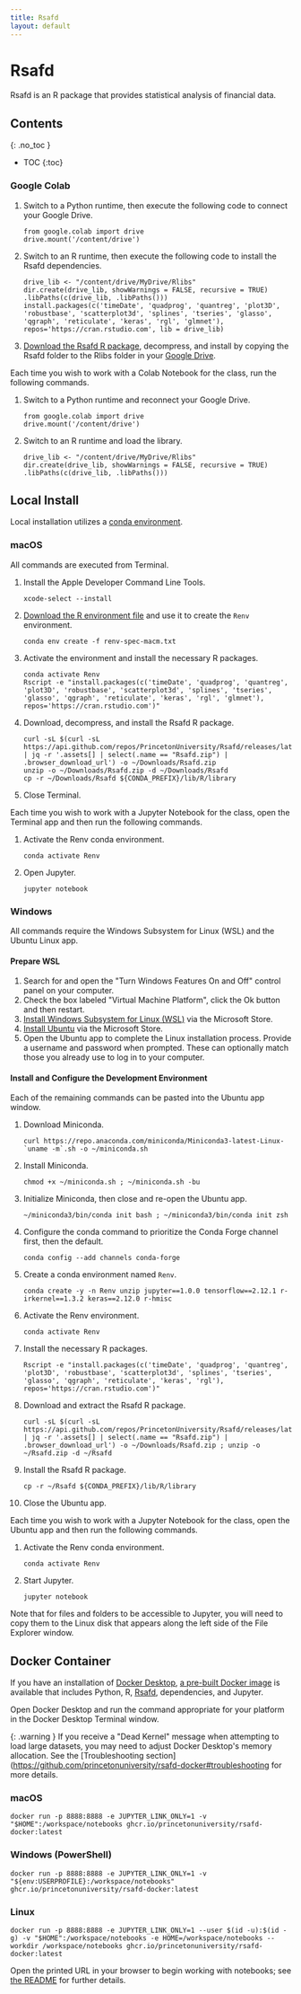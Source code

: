 ```yaml
---
title: Rsafd
layout: default 
---
```


# Rsafd

Rsafd is an R package that provides statistical analysis of financial data.
## Contents
{: .no_toc }

* TOC
{:toc}

### Google Colab

1. Switch to a Python runtime, then execute the following code to connect your Google Drive.
    ```
    from google.colab import drive
    drive.mount('/content/drive')
    ```
2. Switch to an R runtime, then execute the following code to install the Rsafd dependencies.
    ```
    drive_lib <- "/content/drive/MyDrive/Rlibs"
    dir.create(drive_lib, showWarnings = FALSE, recursive = TRUE)
    .libPaths(c(drive_lib, .libPaths()))
    install.packages(c('timeDate', 'quadprog', 'quantreg', 'plot3D', 'robustbase', 'scatterplot3d', 'splines', 'tseries', 'glasso', 'qgraph', 'reticulate', 'keras', 'rgl', 'glmnet'), repos='https://cran.rstudio.com', lib = drive_lib)
    ```
3. [Download the Rsafd R package](https://github.com/PrincetonUniversity/Rsafd/releases/download/v20250902002429/Rsafd.zip), decompress, and install by copying the Rsafd folder to the Rlibs folder in your [Google Drive](https://drive.google.com/).

Each time you wish to work with a Colab Notebook for the class, run the following commands.

1. Switch to a Python runtime and reconnect your Google Drive.
    ```
    from google.colab import drive
    drive.mount('/content/drive')
    ```
2. Switch to an R runtime and load the library.
    ```
    drive_lib <- "/content/drive/MyDrive/Rlibs"
    dir.create(drive_lib, showWarnings = FALSE, recursive = TRUE)
    .libPaths(c(drive_lib, .libPaths()))
    ```

## Local Install 

Local installation utilizes a [conda environment](https://docs.conda.io/projects/conda/en/latest/user-guide/tasks/manage-environments.html). 

### macOS

All commands are executed from Terminal.

1. Install the Apple Developer Command Line Tools.
    ```
    xcode-select --install
    ```
2. [Download the R environment file](renv-spec-macm.txt) and use it to create the `Renv` environment.
    ```
    conda env create -f renv-spec-macm.txt
    ```
3. Activate the environment and install the necessary R packages.
    ```
    conda activate Renv
    Rscript -e "install.packages(c('timeDate', 'quadprog', 'quantreg', 'plot3D', 'robustbase', 'scatterplot3d', 'splines', 'tseries', 'glasso', 'qgraph', 'reticulate', 'keras', 'rgl', 'glmnet'), repos='https://cran.rstudio.com')"
    ```
4. Download, decompress, and install the Rsafd R package.
    ```
    curl -sL $(curl -sL https://api.github.com/repos/PrincetonUniversity/Rsafd/releases/latest | jq -r '.assets[] | select(.name == "Rsafd.zip") | .browser_download_url') -o ~/Downloads/Rsafd.zip
    unzip -o ~/Downloads/Rsafd.zip -d ~/Downloads/Rsafd
    cp -r ~/Downloads/Rsafd ${CONDA_PREFIX}/lib/R/library
    ```
5. Close Terminal.

Each time you wish to work with a Jupyter Notebook for the class, open the Terminal app and then run the following commands.

1. Activate the Renv conda environment.
    ```
    conda activate Renv
    ```
2. Open Jupyter.
   ``` 
   jupyter notebook
   ```

### Windows

All commands require the Windows Subsystem for Linux (WSL) and the Ubuntu Linux app.  

#### Prepare WSL 

1. Search for and open the "Turn Windows Features On and Off" control panel on your computer.
2. Check the box labeled "Virtual Machine Platform", click the Ok button and then restart.
3. [Install Windows Subsystem for Linux (WSL)](https://www.microsoft.com/store/productid/9P9TQF7MRM4R) via the Microsoft Store.
4. [Install Ubuntu](https://www.microsoft.com/store/productid/9PDXGNCFSCZV) via the Microsoft Store.
5. Open the Ubuntu app to complete the Linux installation process.  Provide a username and password when prompted.  These can optionally match those you already use to log in to your computer.

#### Install and Configure the Development Environment

Each of the remaining commands can be pasted into the Ubuntu app window.

1. Download Miniconda.
    ```
    curl https://repo.anaconda.com/miniconda/Miniconda3-latest-Linux-`uname -m`.sh -o ~/miniconda.sh
    ```
2. Install Miniconda.
    ```
    chmod +x ~/miniconda.sh ; ~/miniconda.sh -bu
    ```
3. Initialize Miniconda, then close and re-open the Ubuntu app.
   ```
   ~/miniconda3/bin/conda init bash ; ~/miniconda3/bin/conda init zsh
   ```
4. Configure the conda command to prioritize the Conda Forge channel first, then the default.
    ```
    conda config --add channels conda-forge
    ```
5. Create a conda environment named `Renv`.
    ```
    conda create -y -n Renv unzip jupyter==1.0.0 tensorflow==2.12.1 r-irkernel==1.3.2 keras==2.12.0 r-hmisc
    ```
6. Activate the Renv environment.
    ```
    conda activate Renv
    ```
7. Install the necessary R packages.
    ```
    Rscript -e "install.packages(c('timeDate', 'quadprog', 'quantreg', 'plot3D', 'robustbase', 'scatterplot3d', 'splines', 'tseries', 'glasso', 'qgraph', 'reticulate', 'keras', 'rgl'), repos='https://cran.rstudio.com')"
    ```
8. Download and extract the Rsafd R package.
    ```
    curl -sL $(curl -sL https://api.github.com/repos/PrincetonUniversity/Rsafd/releases/latest | jq -r '.assets[] | select(.name == "Rsafd.zip") | .browser_download_url') -o ~/Downloads/Rsafd.zip ; unzip -o ~/Rsafd.zip -d ~/Rsafd
    ```
9. Install the Rsafd R package.
    ```
    cp -r ~/Rsafd ${CONDA_PREFIX}/lib/R/library
    ```
10. Close the Ubuntu app.

Each time you wish to work with a Jupyter Notebook for the class, open the Ubuntu app and then run the following commands.

1. Activate the Renv conda environment.
    ```
    conda activate Renv
    ```
2. Start Jupyter.
    ```
    jupyter notebook
    ```
 
Note that for files and folders to be accessible to Jupyter, you will need to copy them to the Linux disk that appears along the left side of the File Explorer window.

## Docker Container

If you have an installation of [Docker Desktop](https://docs.docker.com/desktop/), [a pre-built Docker image](https://github.com/princetonuniversity/rsafd-docker) is available that includes Python, R, [Rsafd](https://github.com/princetonuniversity/rsafd), dependencies, and Jupyter.

Open Docker Desktop and run the command appropriate for your platform in the Docker Desktop Terminal window.

{: .warning }
If you receive a "Dead Kernel" message when attempting to load large datasets, you may need to adjust Docker Desktop's memory allocation.  See the [Troubleshooting section](https://github.com/princetonuniversity/rsafd-docker#troubleshooting for more details. 

### macOS 
```
docker run -p 8888:8888 -e JUPYTER_LINK_ONLY=1 -v "$HOME":/workspace/notebooks ghcr.io/princetonuniversity/rsafd-docker:latest
```
### Windows (PowerShell)
```
docker run -p 8888:8888 -e JUPYTER_LINK_ONLY=1 -v "${env:USERPROFILE}:/workspace/notebooks" ghcr.io/princetonuniversity/rsafd-docker:latest
```

### Linux
```
docker run -p 8888:8888 -e JUPYTER_LINK_ONLY=1 --user $(id -u):$(id -g) -v "$HOME":/workspace/notebooks -e HOME=/workspace/notebooks --workdir /workspace/notebooks ghcr.io/princetonuniversity/rsafd-docker:latest
```

Open the printed URL in your browser to begin working with notebooks; see [the README](https://github.com/princetonuniversity/rsafd-docker#rsafd-docker) for further details.
